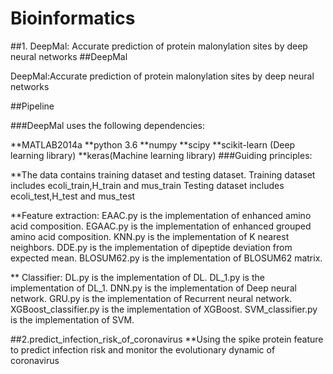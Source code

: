 # Bioinformatics
##1. DeepMal: Accurate prediction of protein malonylation sites by deep neural networks
##DeepMal

DeepMal:Accurate prediction of protein malonylation sites by deep neural networks

##Pipeline

###DeepMal uses the following dependencies:

**MATLAB2014a
**python 3.6
**numpy
**scipy
**scikit-learn (Deep learning library)
**keras(Machine learning library)
###Guiding principles:

**The data contains training dataset and testing dataset. Training dataset includes ecoli_train,H_train and mus_train Testing dataset includes ecoli_test,H_test and mus_test

**Feature extraction: EAAC.py is the implementation of enhanced amino acid composition. EGAAC.py is the implementation of enhanced grouped amino acid composition. KNN.py is the implementation of K nearest neighbors. DDE.py is the implementation of dipeptide deviation from expected mean. BLOSUM62.py is the implementation of BLOSUM62 matrix.

** Classifier: DL.py is the implementation of DL. DL_1.py is the implementation of DL_1. DNN.py is the implementation of Deep neural network. GRU.py is the implementation of Recurrent neural network. XGBoost_classifier.py is the implementation of XGBoost. SVM_classifier.py is the implementation of SVM.

##2.predict_infection_risk_of_coronavirus
**Using the spike protein feature to predict infection risk and monitor the evolutionary dynamic of coronavirus

